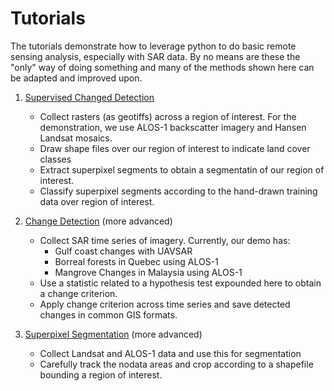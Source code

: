# Tutorials

The tutorials demonstrate how to leverage python to do basic remote sensing analysis, especially with SAR data.
By no means are these the "only" way of doing something and many of the methods shown here can be adapted and improved upon.

1. [Supervised Changed Detection](supervised_classification)
   + Collect rasters (as geotiffs) across a region of interest. For the demonstration, we use ALOS-1 backscatter imagery and Hansen Landsat mosaics.
   + Draw shape files over our region of interest to indicate land cover classes
   + Extract superpixel segments to obtain a segmentatin of our region of interest.
   + Classify superpixel segments according to the hand-drawn training data over region of interest.

2. [Change Detection](change_detection) (more advanced)
   + Collect SAR time series of imagery. Currently, our demo has:
     + Gulf coast changes with UAVSAR
     + Borreal forests in Quebec using ALOS-1
     + Mangrove Changes in Malaysia using ALOS-1
   + Use a statistic related to a hypothesis test expounded here to obtain a change criterion.
   + Apply change criterion across time series and save detected changes in common GIS formats.

2. [Superpixel Segmentation](change_detection) (more advanced)
   + Collect Landsat and ALOS-1 data and use this for segmentation
   + Carefully track the nodata areas and crop according to a shapefile bounding a region of interest.